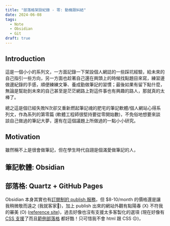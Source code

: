 ```yaml
---
title: "部落格架設紀錄 - 零: 動機跟糾結"
date: 2024-06-08
tags:
  - Note
  - Obsidian
  - Git
draft: true
---
```


## Introduction

這是一個小小的系列文，一方面記錄一下架設個人網誌的一些踩坑經驗，給未來的自己指引一些方向，另一方面也趁著自己還在興頭上的時候找點題目來寫，練習邊做邊紀錄的手感，順便練練文筆、養成勤做筆記的習慣；最後如果有留下點什麼，無論是幫助到未來的自己甚至是茫茫網路上對這件事也有興趣的路人，那就真的太棒了。

總之這是個已經失敗N次卻又重新燃起筆記魂的肥宅的筆記軟體/個人網站心得系列文，作為系列的第零篇 (軟體工程師很堅持要從零開始數)，不免俗地想要來談談自己做過的筆記大夢，還有在這個議題上所做過的一點小小研究。

## Motivation

雖然稱不上是很會做筆記，但在學生時代自詡是個滿愛做筆記的人，

## 筆記軟體: Obsidian


## 部落格: Quartz + GitHub Pages

Obsidian 本身其實也有[訂閱制的 publish 服務](https://obsidian.md/publish)，但 $8-10/month 的價格還是讓我稍微敬而遠之 (我就客家🤑)，加上 publish 出來的網站外觀有點陽春 (X) 不符我的審美 (O) ([reference site](https://ihower.tw/notes/Welcome))，過去好像也沒有支援太多客製化的選項 (現在好像有[CSS 支援](https://help.obsidian.md/Obsidian+Publish/Customize+your+site)了而且[範例部落格](https://integralguide.com/) 都好酷！只可惜我不會 html 跟 CSS 😔)，
